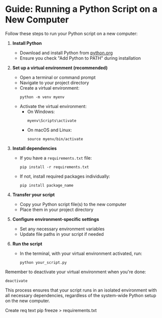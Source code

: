 # Guide: Running a Python Script on a New Computer

Follow these steps to run your Python script on a new computer:

1. **Install Python**
   - Download and install Python from [python.org](https://www.python.org/downloads/)
   - Ensure you check "Add Python to PATH" during installation

2. **Set up a virtual environment (recommended)**
   - Open a terminal or command prompt
   - Navigate to your project directory
   - Create a virtual environment:
     ```
     python -m venv myenv
     ```
   - Activate the virtual environment:
     - On Windows:
       ```
       myenv\Scripts\activate
       ```
     - On macOS and Linux:
       ```
       source myenv/bin/activate
       ```

3. **Install dependencies**
   - If you have a `requirements.txt` file:
     ```
     pip install -r requirements.txt
     ```
   - If not, install required packages individually:
     ```
     pip install package_name
     ```

4. **Transfer your script**
   - Copy your Python script file(s) to the new computer
   - Place them in your project directory

5. **Configure environment-specific settings**
   - Set any necessary environment variables
   - Update file paths in your script if needed

6. **Run the script**
   - In the terminal, with your virtual environment activated, run:
     ```
     python your_script.py
     ```

Remember to deactivate your virtual environment when you're done:
```
deactivate
```

This process ensures that your script runs in an isolated environment with all necessary dependencies, regardless of the system-wide Python setup on the new computer.

Create req text
pip freeze > requirements.txt
